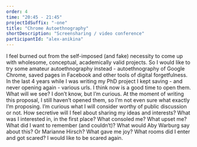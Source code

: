 ```yaml
---
order: 4
time: "20:45 - 21:45"
projectIdSuffix: "-one"
title: "Chrome Autoethnography"
shortDescription: "Screensharing / video conference"
participantId: "alex-anikina"
---
```


I feel burned out from the self-imposed (and fake) necessity to come up with wholesome, conceptual, academically valid projects. So I would like to try some amateur autoethnography instead - autoethnography of Google Chrome, saved pages in Facebook and other tools of digital forgetfulness. In the last 4 years while I was writing my PhD project I kept saving - and never opening again - various urls. I think now is a good time to open them. What will we see? I don’t know, but I’m curious. At the moment of writing this proposal, I still haven’t opened them, so I’m not even sure what exactly I’m proposing. I’m curious what I will consider worthy of public discussion or not. How secretive will I feel about sharing my ideas and interests? What was I interested in, in the first place? What consoled me? What upset me? What did I want to remember (and couldn’t)? What would Aby Warburg say about this? Or Marianne Hirsch? What gave me joy? What rooms did I enter and got scared? I would like to be scared again. 
